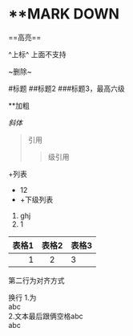 # **MARK DOWN

==高亮==

^上标^
上面不支持

~删除~

#标题
##标题2
###标题3，最高六级

**加粗

*斜体*

>引用
>
>>级引用
>>


+列表
- 12
- 
  +下级列表
1. ghj
2. 1


|表格1|表格2|表格3|
-:|:-:|:-
|1|2|3|
第二行为对齐方式

换行
1.为</BR>abc</BR>
2.文本最后跟俩空格abc  
abc
